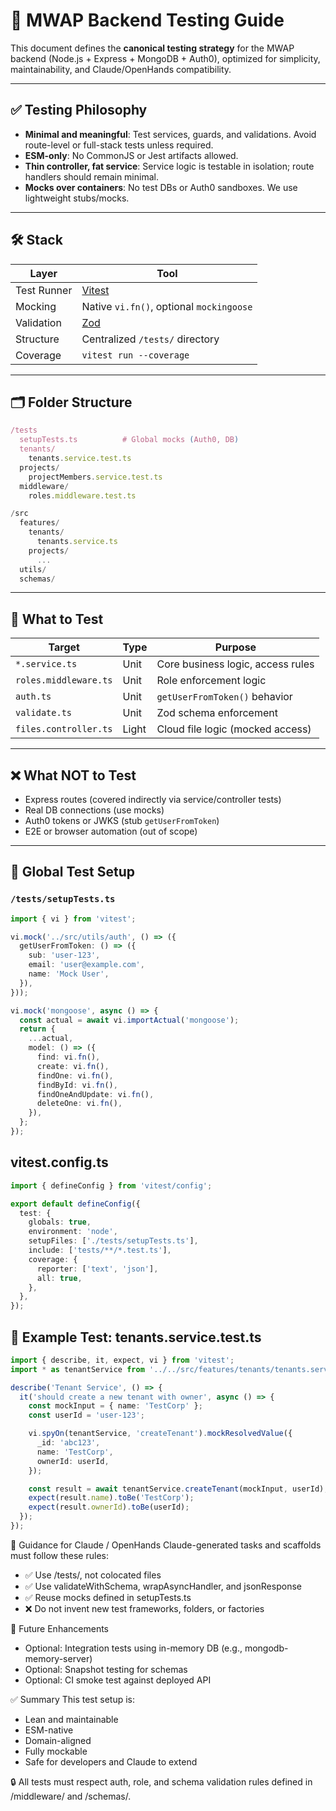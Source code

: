 # 🧪 MWAP Backend Testing Guide

This document defines the **canonical testing strategy** for the MWAP backend (Node.js + Express + MongoDB + Auth0), optimized for simplicity, maintainability, and Claude/OpenHands compatibility.

---

## ✅ Testing Philosophy

- **Minimal and meaningful**: Test services, guards, and validations. Avoid route-level or full-stack tests unless required.
- **ESM-only**: No CommonJS or Jest artifacts allowed.
- **Thin controller, fat service**: Service logic is testable in isolation; route handlers should remain minimal.
- **Mocks over containers**: No test DBs or Auth0 sandboxes. We use lightweight stubs/mocks.

---

## 🛠 Stack

| Layer         | Tool           |
|---------------|----------------|
| Test Runner   | [Vitest](https://vitest.dev) |
| Mocking       | Native `vi.fn()`, optional `mockingoose` |
| Validation    | [Zod](https://zod.dev) |
| Structure     | Centralized `/tests/` directory |
| Coverage      | `vitest run --coverage` |

---

## 🗂 Folder Structure

```ts
/tests
  setupTests.ts          # Global mocks (Auth0, DB)
  tenants/
    tenants.service.test.ts
  projects/
    projectMembers.service.test.ts
  middleware/
    roles.middleware.test.ts

/src
  features/
    tenants/
      tenants.service.ts
    projects/
      ...
  utils/
  schemas/
```

---

## 🧱 What to Test

| Target                 | Type  | Purpose                             |
|------------------------|-------|-------------------------------------|
| `*.service.ts`         | Unit  | Core business logic, access rules   |
| `roles.middleware.ts`  | Unit  | Role enforcement logic              |
| `auth.ts`              | Unit  | `getUserFromToken()` behavior       |
| `validate.ts`          | Unit  | Zod schema enforcement              |
| `files.controller.ts`  | Light | Cloud file logic (mocked access)    |

---

## ❌ What NOT to Test

- Express routes (covered indirectly via service/controller tests)
- Real DB connections (use mocks)
- Auth0 tokens or JWKS (stub `getUserFromToken`)
- E2E or browser automation (out of scope)

---

## 🔧 Global Test Setup

### `/tests/setupTests.ts`

```ts
import { vi } from 'vitest';

vi.mock('../src/utils/auth', () => ({
  getUserFromToken: () => ({
    sub: 'user-123',
    email: 'user@example.com',
    name: 'Mock User',
  }),
}));

vi.mock('mongoose', async () => {
  const actual = await vi.importActual('mongoose');
  return {
    ...actual,
    model: () => ({
      find: vi.fn(),
      create: vi.fn(),
      findOne: vi.fn(),
      findById: vi.fn(),
      findOneAndUpdate: vi.fn(),
      deleteOne: vi.fn(),
    }),
  };
});
```

## vitest.config.ts

```ts
import { defineConfig } from 'vitest/config';

export default defineConfig({
  test: {
    globals: true,
    environment: 'node',
    setupFiles: ['./tests/setupTests.ts'],
    include: ['tests/**/*.test.ts'],
    coverage: {
      reporter: ['text', 'json'],
      all: true,
    },
  },
});
```
## 📌 Example Test: tenants.service.test.ts

```ts
import { describe, it, expect, vi } from 'vitest';
import * as tenantService from '../../src/features/tenants/tenants.service';

describe('Tenant Service', () => {
  it('should create a new tenant with owner', async () => {
    const mockInput = { name: 'TestCorp' };
    const userId = 'user-123';

    vi.spyOn(tenantService, 'createTenant').mockResolvedValue({
      _id: 'abc123',
      name: 'TestCorp',
      ownerId: userId,
    });

    const result = await tenantService.createTenant(mockInput, userId);
    expect(result.name).toBe('TestCorp');
    expect(result.ownerId).toBe(userId);
  });
});
```

🧠 Guidance for Claude / OpenHands
Claude-generated tasks and scaffolds must follow these rules:
- ✅ Use /tests/, not colocated files
- ✅ Use validateWithSchema, wrapAsyncHandler, and jsonResponse
- ✅ Reuse mocks defined in setupTests.ts
- ❌ Do not invent new test frameworks, folders, or factories

📌 Future Enhancements
- Optional: Integration tests using in-memory DB (e.g., mongodb-memory-server)
- Optional: Snapshot testing for schemas
- Optional: CI smoke test against deployed API

✅ Summary
This test setup is:
- Lean and maintainable
- ESM-native
- Domain-aligned
- Fully mockable
- Safe for developers and Claude to extend

🔒 All tests must respect auth, role, and schema validation rules defined in /middleware/ and /schemas/.